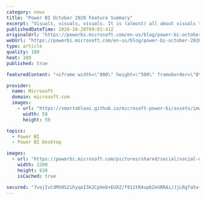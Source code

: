 ```yaml
---
category: news
title: "Power BI October 2020 Feature Summary"
excerpt: "Visuals, visuals, visuals. It is (almost) all about visuals this month with loads of new visuals and updates to existing visuals. Also, we are helping users getting started with the introduction of canvas watermarks. Power BI is getting a shiny new icon and we are adding a dismiss option to the Power"
publishedDateTime: 2020-10-20T09:01:41Z
originalUrl: "https://powerbi.microsoft.com/en-us/blog/power-bi-october-2020-feature-summary/"
webUrl: "https://powerbi.microsoft.com/en-us/blog/power-bi-october-2020-feature-summary/"
type: article
quality: 189
heat: 189
published: true

featuredContent: "<iframe width=\"800\" height=\"500\" frameborder=\"0\" src=\"https://www.youtube.com/embed/LveNuQqV5xk\" allow=\"accelerometer; autoplay; encrypted-media; gyroscope; picture-in-picture\" allowfullscreen></iframe>"

provider:
  name: Microsoft
  domain: microsoft.com
  images:
    - url: "https://smartableai.github.io/microsoft-power-bi/assets/images/organizations/microsoft.com-50x50.jpg"
      width: 50
      height: 50

topics:
  - Power BI
  - Power BI Desktop

images:
  - url: "https://powerbi.microsoft.com/pictures/shared/social/social-default-image.png"
    width: 1200
    height: 630
    isCached: true

secured: "7vojIvCdMV8S2ihyqoI3k2CpHob+EUXZ/f912tR4upbZeURRAi/JjLRgTa5x+319tP4sKDByGRr+t35w8Z+K3HMOw6469U2ldtYBkyW8IqlEK/E3LGZWVrj8LDM25K/Ue7qOZVa4t1LTkrou9zH6YmcbzksC4S2FH+JuK1IWv5rFLWwOnyNCcLCV20fW5u5RKRWUtN/0KXzkzeSnvhpNBOzKLudrEx6Sa5/IoGjk05Otzod3j3EdQd74r/FB29xXrZqGWpqKha+DVe7A7SWJoaUmoVTlxGKe4Twrr1Qfh/CchmlhRWRqX2yKLY5JAEAgAPWRwOOyUxG4PhxZ0ChP7ONJHOymAUyKV/HJht3pQYBQqpXKsVaTFGcqTPy9UZgEjLiTmGSb2xWwoishWm0niw4hH0xM8J+jJlQbAbJrowE=;xL/aawpZ3iCyBDxPCpwPgQ=="
---
```


